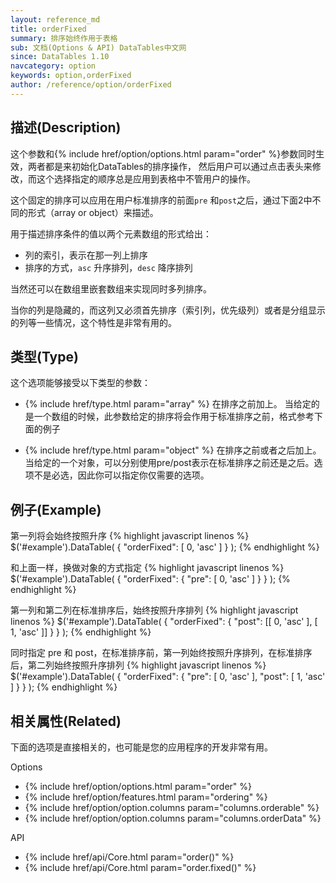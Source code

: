 ```yaml
---
layout: reference_md
title: orderFixed
summary: 排序始终作用于表格
sub: 文档(Options & API) DataTables中文网
since: DataTables 1.10
navcategory: option
keywords: option,orderFixed
author: /reference/option/orderFixed
---
```


## 描述(Description)
这个参数和{% include href/option/options.html param="order" %}参数同时生效，两者都是来初始化DataTables的排序操作，
然后用户可以通过点击表头来修改，而这个选择指定的顺序总是应用到表格中不管用户的操作。

这个固定的排序可以应用在用户标准排序的前面`pre` 和`post`之后，通过下面2中不同的形式（array or object）来描述。

用于描述排序条件的值以两个元素数组的形式给出：

- 列的索引，表示在那一列上排序
- 排序的方式，`asc` 升序排列，`desc`  降序排列

当然还可以在数组里嵌套数组来实现同时多列排序。

当你的列是隐藏的，而这列又必须首先排序（索引列，优先级列）或者是分组显示的列等一些情况，这个特性是非常有用的。

## 类型(Type)
这个选项能够接受以下类型的参数：

- {% include href/type.html param="array" %}
在排序之前加上。
当给定的是一个数组的时候，此参数给定的排序将会作用于标准排序之前，格式参考下面的例子

- {% include href/type.html param="object" %}
在排序之前或者之后加上。
当给定的一个对象，可以分别使用pre/post表示在标准排序之前还是之后。选项不是必选，因此你可以指定你仅需要的选项。
 
## 例子(Example)
第一列将会始终按照升序
{% highlight javascript linenos %}
$('#example').DataTable( {
    "orderFixed": [ 0, 'asc' ]
} );
{% endhighlight %}

和上面一样，换做对象的方式指定
{% highlight javascript linenos %}
$('#example').DataTable( {
    "orderFixed": {
        "pre": [ 0, 'asc' ]
    }
} );
{% endhighlight %}

第一列和第二列在标准排序后，始终按照升序排列
{% highlight javascript linenos %}
$('#example').DataTable( {
    "orderFixed": {
        "post": [[ 0, 'asc' ], [ 1, 'asc' ]]
    }
} );
{% endhighlight %}

同时指定 pre 和 post，在标准排序前，第一列始终按照升序排列，在标准排序后，第二列始终按照升序排列
{% highlight javascript linenos %}
$('#example').DataTable( {
    "orderFixed": {
        "pre": [ 0, 'asc' ],
        "post": [ 1, 'asc' ]
    }
} );
{% endhighlight %}

## 相关属性(Related)
下面的选项是直接相关的，也可能是您的应用程序的开发非常有用。

Options

- {% include href/option/options.html param="order" %}
- {% include href/option/features.html param="ordering" %}
- {% include href/option/option.columns param="columns.orderable" %}
- {% include href/option/option.columns param="columns.orderData" %}

API

- {% include href/api/Core.html param="order()" %}
- {% include href/api/Core.html param="order.fixed()" %}